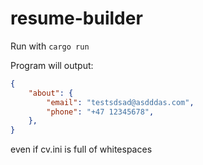 # resume-builder

Run with `cargo run`

Program will output:

```json
{
    "about": {
        "email": "testsdsad@asdddas.com",
        "phone": "+47 12345678",
    },
}
```

even if cv.ini is full of whitespaces
